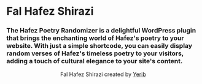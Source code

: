 


#  Fal Hafez Shirazi
### The Hafez Poetry Randomizer is a delightful WordPress plugin that brings the enchanting world of Hafez's poetry to your website. With just a simple shortcode, you can easily display random verses of Hafez's timeless poetry to your visitors, adding a touch of cultural elegance to your site's content.

<div align="center">
    Fal Hafez Shirazi  created by
    <a href="https://yerib.com/hafez">
       Yerib
    </a>
</div>




